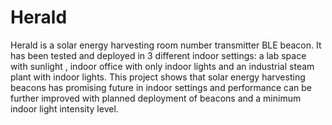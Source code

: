 # Herald

Herald is a solar energy harvesting room number transmitter BLE beacon. It has been tested and deployed in 3 different indoor settings: a lab space with sunlight , indoor office with only indoor lights and an industrial steam plant with indoor lights. This project shows that solar energy harvesting beacons has promising future in indoor settings and performance can be further improved with planned deployment of beacons and a minimum indoor light intensity level.  
